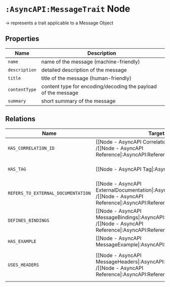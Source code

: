 # `:AsyncAPI:MessageTrait` Node

-> represents a trait applicable to a Message Object

## Properties

| Name          | Description                                                    |
|---------------|----------------------------------------------------------------|
| `name`        | name of the message  (machine-friendly)                        |
| `description` | detailed description of the message                            |
| `title`       | title of the message (human-friendly)                          |
| `contentType` | content type for encoding/decoding the payload  of the message |
| `summary`     | short summary of the message                                   |

## Relations

| Name                               | Target Label(s)                                                                                                                                           | Cardinality | Description                                                                             |
|------------------------------------|-----------------------------------------------------------------------------------------------------------------------------------------------------------|-------------|-----------------------------------------------------------------------------------------|
| `HAS_CORRELATION_ID`               | [[Node - AsyncAPI CorrelationID\|:AsyncAPI:CorrelationID]]<br/>/[[Node - AsyncAPI Reference\|:AsyncAPI:Reference:CorrelationID]]                          | 0..1        | correlation id for tracing the mesage / reference                                       |
| `HAS_TAG`                          | [[Node - AsyncAPI Tag\|:AsyncAPI:Tag]]                                                                                                                    | 0..*        | tags for grouping/categorization of messages                                            |
| `REFERS_TO_EXTERNAL_DOCUMENTATION` | [[Node - AsyncAPI ExternalDocumentation\|:AsyncAPI:ExternalDocumentation]] <br/>/[[Node - AsyncAPI Reference\|:AsyncAPI:Reference:ExternalDocumentation]] | 0..1        | property holding a link to an external documentation / reference                        |
| `DEFINES_BINDINGS`                 | [[Node - AsyncAPI MessageBindings\|:AsyncAPI:MessageBindings]] <br/> /[[Node - AsyncAPI Reference\|:AsyncAPI:Reference:ReferenceBindings]]                | 0..1        | all specific definitions for each supported protocol / reference                        |
| `HAS_EXAMPLE`                      | [[Node - AsyncAPI MessageExample\|:AsyncAPI:MessageExample]]                                                                                              | 0..*        | message examples                                                                        |
| `USES_HEADERS`                     | [[Node - AsyncAPI MessageHeaders\|:AsyncAPI:MessageHeaders]]<br/>/[[Node - AsyncAPI Reference\|:AsyncAPI:Reference:MessageHeaders]]                       | 0..*        | definition of the application headers - schema object / reference - `not yet supported` |

